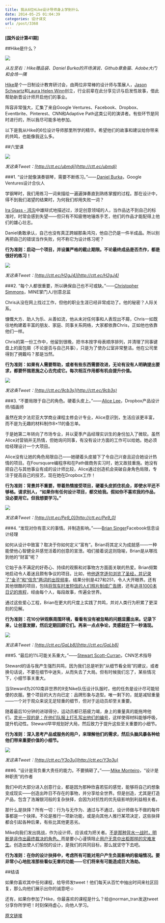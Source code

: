 ```yaml
---
title: 我从6位Hike设计导师身上学到什么
date: 2014-05-25 01:04:39
categories: 设计译文
url: /post/3368
---
```


**[国外设计第41期]**

##Hike是什么？

![](https://storageapi.fleek.co/0a3a8890-e65e-47ce-93d7-0442b9209d38-bucket/blog/posts/2014-05/05-25/1-g6U5zwsyeQVIaou3RguYDQ.jpeg)

*从左至右：Hike赠品袋、Daniel Burka的开场演说、Github章鱼猫、Adobe大门和会场一隅*

[Hike](http://www.hikecon.com/)是个一日制设计教育研讨会，由两位非常棒的设计师与策展人，[Jason Schwartz](https://twitter.com/jaycrimes)和[Laura Helen Winn](https://twitter.com/LauraHelenWinn)创立，行业前辈在此分享见识与启发性故事，借此帮助新晋设计师开启他们的事业。

阵容非常强大，汇集了来自Google Ventures、Facebook、Dropbox、Eventbrite、Pinterest、CNN和Adaptive Path这类公司的演讲者。有些环节是同时进行的，所以我尽可能多地参加。

以下是我从Hike的6位设计导师那里所学的精华。希望他们的故事和建议给你带来的共鸣，也能像我这么多。

##六堂课

![](https://storageapi.fleek.co/0a3a8890-e65e-47ce-93d7-0442b9209d38-bucket/blog/posts/2014-05/05-25/1-MTIshSY3Qp_ylhmM1-mnLw.jpeg)

*发这条Tweet：[http://ctt.ec/ubmdj](http://ctt.ec/ubmdj)*

###1. “设计就像演奏钢琴，需要不断练习。”——[ Daniel Burka](http://twitter.com/@dburka)，Google Ventures设计合伙人

学钢琴时，我们用练习一词来描绘一遍遍弹奏直到熟练掌握的过程。那在设计中，得不到我们渴望的结果时，为何我们却用失败一词？

[Ira Glass - 鸿沟](http://vimeo.com/24715531)中雄辩式地描述过，涉足创意领域的人，当作品达不到自己的标准时，时常会感到失望——但只有不知疲倦地锤炼手艺，他们的作品才能配得上他们的雄心壮志。

Daniel勇敢承认，自己也没有真正跨越那条鸿沟，他自己仍是一件半成品。所以别再把自己的错误当作失败，何不称它为设计练习呢？

**行为准则：启动一个项目，并设置严格的截止期限。不论最终成品是否杰作，都是很好的练习！**

![](https://storageapi.fleek.co/0a3a8890-e65e-47ce-93d7-0442b9209d38-bucket/blog/posts/2014-05/05-25/1-qYFK0gER-QR5r9PqIG0JbA.jpeg)

*发这条Tweet：[http://ctt.ec/H2gJ4](http://ctt.ec/H2gJ4)*

###2. “每个人都很重要，所以确保自己也不可或缺。”——[Christopher Simmons](http://twitter.com/@thisiscchs)，MINE掌门人/创意总监

Chris从没在网上找过工作，但他的职业生涯已经非常成功了。他的秘密？人际关系。

慷慨大方、助人为乐、从善如流，他从未对任何事和人表现出不屑，Chris一如既往地构建着丰富的朋友、家庭、同事关系网络，大家都依靠Chris，正如他也依靠他们一样。

Chris的第一份工作中，他留到很晚，把书本按字母表顺序排列，并清理了同事键盘上的面包屑（不论是否与自己共事），只是为了使办公室非常整洁。他在公司里得到了拥戴吗？那是当然。

**行为准则：如果有人需要帮助，或者有些东西需要改进，无论有没有人明确提出要求，都要怀揣恩施之心去完成它。每次相互作用都有机会提升价值。**

![](https://storageapi.fleek.co/0a3a8890-e65e-47ce-93d7-0442b9209d38-bucket/blog/posts/2014-05/05-25/1-ah8-IaWGpnhkC5UJjJPYsw.png)

*发这条Tweet：[http://ctt.ec/9cb3s](http://ctt.ec/9cb3s)*

###3. “不要局限于自己的角色。硬着头皮上。”——[ Alice Lee](http://twitter.com/byalicelee)，Dropbox产品设计师/插画师

虽然在宾夕法尼亚大学商业课程主修会计专业，Alice意识到，生活应该更丰富，而不是为无趣的材料制作8×11的备忘单。

于是她第二年转向了市场专业，并以夏季产品经理实训生的身份加入了微软。虽然Alice对营销并无热情，但她询问同事，有没有设计方面的工作可以给她。她必须给经理设计一个大项目。

Alice没有让她的角色局限自己——她硬着头皮接下了令自己兴奋且迎合她设计热情的项目。在Foursquare编程序和在Path做商务实习时，她又故技重施。她没有把自己与其他事业有成的设计师比较，Alice通过创造机会突破自身角色局限，专注于提高自己的技艺，现在她在Dropbox工作！

**行为准则：背景并不重要，带着热情接受项目，硬着头皮抓住机会，即使水平还不够格。请求别人，“如果你有任何设计项目，都交给我。假如你不喜欢我的作品，没必要用它。但我想要学习。”**

![](https://storageapi.fleek.co/0a3a8890-e65e-47ce-93d7-0442b9209d38-bucket/blog/posts/2014-05/05-25/1-5RFE6iaidDjb4NJ5GvnZEw.jpeg)

*发这条Tweet：[http://ctt.ec/Pe9_0](http://ctt.ec/Pe9_0)*

###4. “发现对你有意义的事情。并制造影响。”——[Brian Singer](https://www.facebook.com/pages/someguy/108852131289?ref=sgm)Facebook信息设计经理

如何从设计中致富？取决于你如何定义“富有”。Brian将其定义为成就感——一种能使他心智健全并感觉活着的创意的宣泄。咱们接着说这则隐喻，Brian是从哪找到他的“财富”呢？

它始于永不满足的好奇心、持续的观察和对事物方方面面关联的热爱。Brian频繁地启动令人着迷且颇有争议的项目。比如，他[他逐字逐句浏览了圣经，并记录了“金子”和“信念”两词的出现频率](http://www.iamsomeguy.com/gallery_goldfaith.html)，结果分别是427和251，令人大开眼界。还有其他很酷的项目，包括[将驾车时发短信的人们照片制成广告牌](http://time.com/35596/artist-secretly-takes-photos-of-people-texting-while-driving-and-puts-them-on-billboards/)，还有[追寻1000本日记的旅程](http://www.iamsomeguy.com/1000j_exhibitions.html)，经由每个人，每段故事，传遍全世界。

通过这些爱心工程，Brian在更大的尺度上实践了共鸣，并对人类行为积累了更深刻的见解。

**行为准则：花10分钟观察周围环境，看看有没有被忽略的问题显露出来。记录下来，让创意发酵，然后定期回顾它们。再来一点点争论，灵感就在下一秒涌现。**

![](https://storageapi.fleek.co/0a3a8890-e65e-47ce-93d7-0442b9209d38-bucket/blog/posts/2014-05/05-25/1-GIemPkAdqme2Me3c62w5jg.png)

*发这条Tweet：[http://ctt.ec/GaLb8](http://ctt.ec/GaLb8)*

###5. “最后的1%可能关系重大。”——[Stewart Scott-Curran](http://twitter.com/@stewartsc)，CNN艺术指导

Steward的话与我产生强烈共鸣，因为我们总是听到“从细节看全局”的建议，或者换句话说，不要在细节中迷失，从而失去了大局。但有时候我们忘了，某些情况下，小细节事关重大。

当Steward为2010南非世界的9支Nike队伍设计队服时，他的任务是设计尽可能轻便的衣服。整个项目的大方向已定：品牌形象与造型。唯一剩下的，就是减轻重量——一个对于观众来说无足轻重的细节，但对于运动员却至关重要。

随着最后10分钟的进球得分，运动员都已筋疲力竭，身上的重量真的能拖垮他们。[灵光一现的是：在他们队服上打孔写出他们的编号](http://matchstic.com/blog/wp-content/uploads/2012/08/USA-AWAY1.jpg)，这样使得材料能够呼吸，提升机动性。Steward早早规划好大局，然后致力于提升这些至关重要的小细节。

**行为准则：深入思考产品或服务的用户，来理解他们的需求，然后头脑风暴各种给他们带来重要价值的小细节。**

![](https://storageapi.fleek.co/0a3a8890-e65e-47ce-93d7-0442b9209d38-bucket/blog/posts/2014-05/05-25/1-QYkDAl9uT_94CJVfPPdMEQ.jpeg)

*发这条Tweet：[http://ctt.ec/Y3o3u](http://ctt.ec/Y3o3u)*

###6. “设计是背负重大责任的能力。不要搞砸了。”——[ Mike Monteiro](http://twitter.com/@monteiro)，“设计是种职责”的作者

我们中的大部分进入创意行业，都是因为那种欣喜若狂的感觉，能够将自己的想象变成现实——创造出昨日不存在的事物，并分享给全世界。但是创造，尤其是打造产品，包含了浩瀚银河般的复杂抉择，会因为对抗性的优先级影响到利益相关者。

那什么是抉择？所有一切：行为与无作为、通过与不通过，设计师做与不做的每件事都是一个抉择。不论是推行一项新功能，或是向其他人推行某项决定，这些抉择都会引起各种后果，有些比其他更恶劣。

Mike向我们发出挑战，作为设计师，应该成为把关者。[不是那种背水一战时，明断是非作出最终裁决的角色。](https://medium.com/the-year-of-the-looking-glass/5c48db173662)而是要小心谨慎阻止[用户无意中出柜那样的灾难发生](http://online.wsj.com/news/articles/SB10000872396390444165804578008740578200224)。创造出使人们愉悦的设计，是我们的共同目标，那么就坚守下去吧。

**行为准则：在你的设计抉择中，考虑所有可能对用户产生负面影响的极端情况。要非常小心地批准那些看似无害的功能——它们将来有可能造成巨大浩劫。**

##结语

如果你喜欢其中任何课程，给导师发tweet！他们每天从百忙中抽出时间来社区回复，那么向他们展示出你的诚意吧☺

还有，如果你参加了Hike，你最喜欢的课程是什么？给@norman_tran发送tweet分享你所学吧！时刻保持虚心，向他人学习。

[原文链接](https://medium.com/ux-ux-human-interfaces/6dc20169c2b8)